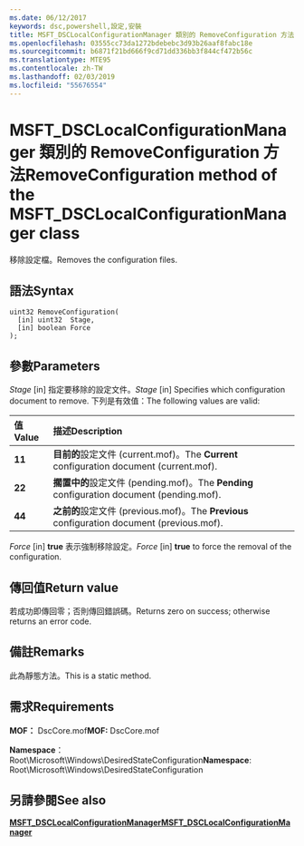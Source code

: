 ```yaml
---
ms.date: 06/12/2017
keywords: dsc,powershell,設定,安裝
title: MSFT_DSCLocalConfigurationManager 類別的 RemoveConfiguration 方法
ms.openlocfilehash: 03555cc73da1272bdebebc3d93b26aaf8fabc18e
ms.sourcegitcommit: b6871f21bd666f9cd71dd336bb3f844cf472b56c
ms.translationtype: MTE95
ms.contentlocale: zh-TW
ms.lasthandoff: 02/03/2019
ms.locfileid: "55676554"
---
```

# <a name="removeconfiguration-method-of-the-msftdsclocalconfigurationmanager-class"></a><span data-ttu-id="894ac-103">MSFT_DSCLocalConfigurationManager 類別的 RemoveConfiguration 方法</span><span class="sxs-lookup"><span data-stu-id="894ac-103">RemoveConfiguration method of the MSFT_DSCLocalConfigurationManager class</span></span>

<span data-ttu-id="894ac-104">移除設定檔。</span><span class="sxs-lookup"><span data-stu-id="894ac-104">Removes the configuration files.</span></span>

## <a name="syntax"></a><span data-ttu-id="894ac-105">語法</span><span class="sxs-lookup"><span data-stu-id="894ac-105">Syntax</span></span>

```mof
uint32 RemoveConfiguration(
  [in] uint32  Stage,
  [in] boolean Force
);
```

## <a name="parameters"></a><span data-ttu-id="894ac-106">參數</span><span class="sxs-lookup"><span data-stu-id="894ac-106">Parameters</span></span>

<span data-ttu-id="894ac-107">*Stage* \[in\] 指定要移除的設定文件。</span><span class="sxs-lookup"><span data-stu-id="894ac-107">*Stage* \[in\] Specifies which configuration document to remove.</span></span> <span data-ttu-id="894ac-108">下列是有效值：</span><span class="sxs-lookup"><span data-stu-id="894ac-108">The following values are valid:</span></span>

|<span data-ttu-id="894ac-109">值</span><span class="sxs-lookup"><span data-stu-id="894ac-109">Value</span></span> |<span data-ttu-id="894ac-110">描述</span><span class="sxs-lookup"><span data-stu-id="894ac-110">Description</span></span> |
|:--- |:---|
|<span data-ttu-id="894ac-111">**1**</span><span class="sxs-lookup"><span data-stu-id="894ac-111">**1**</span></span> | <span data-ttu-id="894ac-112">**目前的**設定文件 (current.mof)。</span><span class="sxs-lookup"><span data-stu-id="894ac-112">The **Current** configuration document (current.mof).</span></span> |
|<span data-ttu-id="894ac-113">**2**</span><span class="sxs-lookup"><span data-stu-id="894ac-113">**2**</span></span> | <span data-ttu-id="894ac-114">**擱置中的**設定文件 (pending.mof)。</span><span class="sxs-lookup"><span data-stu-id="894ac-114">The **Pending** configuration document (pending.mof).</span></span>  |
|<span data-ttu-id="894ac-115">**4**</span><span class="sxs-lookup"><span data-stu-id="894ac-115">**4**</span></span> | <span data-ttu-id="894ac-116">**之前的**設定文件 (previous.mof)。</span><span class="sxs-lookup"><span data-stu-id="894ac-116">The **Previous** configuration document (previous.mof).</span></span> |

<span data-ttu-id="894ac-117">*Force* \[in\] **true** 表示強制移除設定。</span><span class="sxs-lookup"><span data-stu-id="894ac-117">*Force* \[in\] **true** to force the removal of the configuration.</span></span>

## <a name="return-value"></a><span data-ttu-id="894ac-118">傳回值</span><span class="sxs-lookup"><span data-stu-id="894ac-118">Return value</span></span>

<span data-ttu-id="894ac-119">若成功即傳回零；否則傳回錯誤碼。</span><span class="sxs-lookup"><span data-stu-id="894ac-119">Returns zero on success; otherwise returns an error code.</span></span>

## <a name="remarks"></a><span data-ttu-id="894ac-120">備註</span><span class="sxs-lookup"><span data-stu-id="894ac-120">Remarks</span></span>

<span data-ttu-id="894ac-121">此為靜態方法。</span><span class="sxs-lookup"><span data-stu-id="894ac-121">This is a static method.</span></span>

## <a name="requirements"></a><span data-ttu-id="894ac-122">需求</span><span class="sxs-lookup"><span data-stu-id="894ac-122">Requirements</span></span>

<span data-ttu-id="894ac-123">**MOF：** DscCore.mof</span><span class="sxs-lookup"><span data-stu-id="894ac-123">**MOF:** DscCore.mof</span></span>

<span data-ttu-id="894ac-124">**Namespace**：Root\Microsoft\Windows\DesiredStateConfiguration</span><span class="sxs-lookup"><span data-stu-id="894ac-124">**Namespace**: Root\Microsoft\Windows\DesiredStateConfiguration</span></span>

## <a name="see-also"></a><span data-ttu-id="894ac-125">另請參閱</span><span class="sxs-lookup"><span data-stu-id="894ac-125">See also</span></span>

[<span data-ttu-id="894ac-126">**MSFT_DSCLocalConfigurationManager**</span><span class="sxs-lookup"><span data-stu-id="894ac-126">**MSFT_DSCLocalConfigurationManager**</span></span>](msft-dsclocalconfigurationmanager.md)